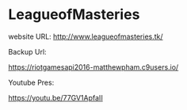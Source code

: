 # LeagueofMasteries

website URL:
http://www.leagueofmasteries.tk/

Backup Url:

https://riotgamesapi2016-matthewpham.c9users.io/

Youtube Pres:

https://youtu.be/77GV1ApfaII
